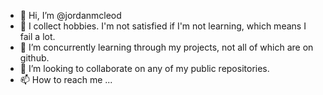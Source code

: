 - 👋 Hi, I’m @jordanmcleod
- 👀 I collect hobbies.  I'm not satisfied if I'm not learning, which means I fail a lot.  
- 🌱 I’m concurrently learning through my projects, not all of which are on github.
- 💞️ I’m looking to collaborate on any of my public repositories.
- 📫 How to reach me ...

<!---
jordanmcleod/jordanmcleod is a ✨ special ✨ repository because its `README.md` (this file) appears on your GitHub profile.
You can click the Preview link to take a look at your changes.
--->
